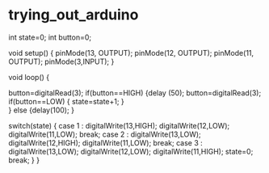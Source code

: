 # trying_out_arduino
int state=0;
int button=0;

void setup()
{
  pinMode(13, OUTPUT);
  pinMode(12, OUTPUT);
  pinMode(11, OUTPUT);
  pinMode(3,INPUT);
}

void loop()
{

button=digitalRead(3);
  if(button==HIGH)
  {delay (50);
   button=digitalRead(3);
   if(button==LOW)
   {
    state=state+1;
   }  
  }
  else
  {delay(100);
  }  

switch(state)
{
case 1 :
  digitalWrite(13,HIGH);
  digitalWrite(12,LOW);
  digitalWrite(11,LOW);
  break;
case 2 :
  digitalWrite(13,LOW);
  digitalWrite(12,HIGH);
  digitalWrite(11,LOW);
  break;
case 3 :
  digitalWrite(13,LOW);
  digitalWrite(12,LOW);
  digitalWrite(11,HIGH);
  state=0;
  break;
}
}  
